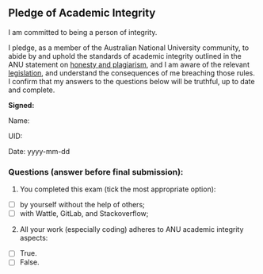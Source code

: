 ## Pledge of Academic Integrity
<DO NOT MODIFY THE STRUCTURE OF THIS FILE>

I am committed to being a person of integrity.

I pledge, as a member of the Australian National University community,
to abide by and uphold the standards of academic integrity outlined in
the ANU statement on
[honesty and plagiarism](http://www.anu.edu.au/students/program-administration/assessments-exams/academic-honesty-plagiarism),
and I am aware of the relevant
[legislation](https://www.legislation.gov.au/Details/F2021L00997),
and understand the consequences of me breaching those rules. I confirm that my answers to the questions below will be truthful, up to date and complete.

**Signed:**

Name:

UID:

Date: yyyy-mm-dd


### Questions (answer before final submission):
1) You completed this exam (tick the most appropriate option): 
- [ ] by yourself without the help of others;
- [ ] with Wattle, GitLab, and Stackoverflow;

2) All your work (especially coding) adheres to ANU academic integrity aspects:
- [ ] True.
- [ ] False.
